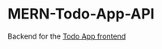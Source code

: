 # MERN-Todo-App-API

Backend for the [Todo App frontend](https://github.com/AlexOla-NG/MERN-TodoApp)
